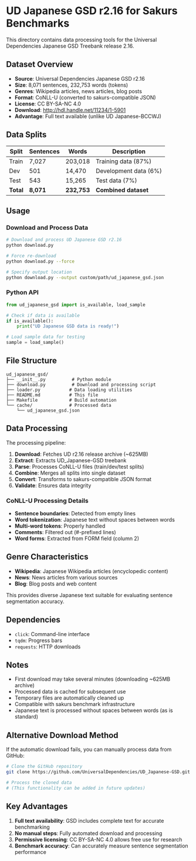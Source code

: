 # UD Japanese GSD r2.16 for Sakurs Benchmarks

This directory contains data processing tools for the Universal Dependencies Japanese GSD Treebank release 2.16.

## Dataset Overview

- **Source**: Universal Dependencies Japanese GSD r2.16
- **Size**: 8,071 sentences, 232,753 words (tokens)
- **Genres**: Wikipedia articles, news articles, blog posts
- **Format**: CoNLL-U (converted to sakurs-compatible JSON)
- **License**: CC BY-SA-NC 4.0
- **Download**: http://hdl.handle.net/11234/1-5901
- **Advantage**: Full text available (unlike UD Japanese-BCCWJ)

## Data Splits

| Split | Sentences | Words | Description |
|-------|-----------|-------|-------------|
| Train | 7,027 | 203,018 | Training data (87%) |
| Dev | 501 | 14,470 | Development data (6%) |
| Test | 543 | 15,265 | Test data (7%) |
| **Total** | **8,071** | **232,753** | **Combined dataset** |

## Usage

### Download and Process Data

```bash
# Download and process UD Japanese GSD r2.16
python download.py

# Force re-download
python download.py --force

# Specify output location
python download.py --output custom/path/ud_japanese_gsd.json
```

### Python API

```python
from ud_japanese_gsd import is_available, load_sample

# Check if data is available
if is_available():
    print("UD Japanese GSD data is ready!")

# Load sample data for testing
sample = load_sample()
```

## File Structure

```
ud_japanese_gsd/
├── __init__.py          # Python module
├── download.py          # Download and processing script
├── loader.py           # Data loading utilities
├── README.md           # This file
├── Makefile            # Build automation
└── cache/              # Processed data
    └── ud_japanese_gsd.json
```

## Data Processing

The processing pipeline:

1. **Download**: Fetches UD r2.16 release archive (~625MB)
2. **Extract**: Extracts UD_Japanese-GSD treebank
3. **Parse**: Processes CoNLL-U files (train/dev/test splits)
4. **Combine**: Merges all splits into single dataset
5. **Convert**: Transforms to sakurs-compatible JSON format
6. **Validate**: Ensures data integrity

### CoNLL-U Processing Details

- **Sentence boundaries**: Detected from empty lines
- **Word tokenization**: Japanese text without spaces between words
- **Multi-word tokens**: Properly handled
- **Comments**: Filtered out (#-prefixed lines)
- **Word forms**: Extracted from FORM field (column 2)


## Genre Characteristics

- **Wikipedia**: Japanese Wikipedia articles (encyclopedic content)
- **News**: News articles from various sources
- **Blog**: Blog posts and web content

This provides diverse Japanese text suitable for evaluating sentence segmentation accuracy.

## Dependencies

- `click`: Command-line interface
- `tqdm`: Progress bars
- `requests`: HTTP downloads

## Notes

- First download may take several minutes (downloading ~625MB archive)
- Processed data is cached for subsequent use
- Temporary files are automatically cleaned up
- Compatible with sakurs benchmark infrastructure
- Japanese text is processed without spaces between words (as is standard)

## Alternative Download Method

If the automatic download fails, you can manually process data from GitHub:

```bash
# Clone the GitHub repository
git clone https://github.com/UniversalDependencies/UD_Japanese-GSD.git

# Process the cloned data
# (This functionality can be added in future updates)
```

## Key Advantages

1. **Full text availability**: GSD includes complete text for accurate benchmarking
2. **No manual steps**: Fully automated download and processing
3. **Permissive licensing**: CC BY-SA-NC 4.0 allows free use for research
4. **Benchmark accuracy**: Can accurately measure sentence segmentation performance